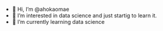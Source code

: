 - 👋 Hi, I’m @ahokaomae
- 👀 I’m interested in data science and just startig to learn it.
- 🌱 I’m currently learning data science

